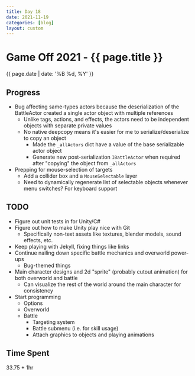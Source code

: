 ```yaml
---
title: Day 18
date: 2021-11-19
categories: [blog]
layout: custom
---
```

# Game Off 2021 - {{ page.title }}
{{ page.date | date: '%B %d, %Y' }}

## Progress

- Bug affecting same-types actors because the deserialization of the BattleActor created a single actor object with multiple references
  - Unlike tags, actions, and effects, the actors need to be independent objects with separate private values
  - No native deepcopy means it's easier for me to serialize/deserialize to copy an object
    - Made the `_allActors` dict have a value of the base serializable actor object
    - Generate new post-serialization `IBattleActor` when required after "copying" the object from `_allActors`
- Prepping for mouse-selection of targets
  - Add a collider box and a `MouseSelectable` layer
  - Need to dynamically regenerate list of selectable objects whenever menu switches? For keyboard support

## TODO

- Figure out unit tests in for Unity/C#
- Figure out how to make Unity play nice with Git
  - Specifically non-text assets like textures, blender models, sound effects, etc.
- Keep playing with Jekyll, fixing things like links
- Continue nailing down specific battle mechanics and overworld power-ups
  - Bug-themed things
- Main character designs and 2d "sprite" (probably cutout animation) for both overworld and battle
  - Can visualize the rest of the world around the main character for consistency
- Start programming
  - Options
  - Overworld
  - Battle
    - Targeting system
    - Battle submenu (i.e. for skill usage)
    - Attach graphics to objects and playing animations

## Time Spent

33.75 + 1hr